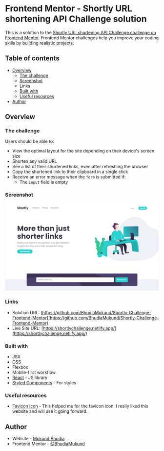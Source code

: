 # Frontend Mentor - Shortly URL shortening API Challenge solution

This is a solution to the [Shortly URL shortening API Challenge challenge on Frontend Mentor](https://www.frontendmentor.io/challenges/url-shortening-api-landing-page-2ce3ob-G). Frontend Mentor challenges help you improve your coding skills by building realistic projects.

## Table of contents

- [Overview](#overview)
  - [The challenge](#the-challenge)
  - [Screenshot](#screenshot)
  - [Links](#links)
  - [Built with](#built-with)
  - [Useful resources](#useful-resources)
- [Author](#author)

## Overview

### The challenge

Users should be able to:

- View the optimal layout for the site depending on their device's screen size
- Shorten any valid URL
- See a list of their shortened links, even after refreshing the browser
- Copy the shortened link to their clipboard in a single click
- Receive an error message when the `form` is submitted if:
  - The `input` field is empty

### Screenshot

![](./public/images/screenshot.png)

### Links

- Solution URL: [https://github.com/BhudiaMukund/Shortly-Challenge-Frontend-Mentor](https://github.com/BhudiaMukund/Shortly-Challenge-Frontend-Mentor)
- Live Site URL: [https://shortlychallenge.netlify.app/](https://shortlychallenge.netlify.app/)

### Built with

- JSX
- CSS
- Flexbox
- Mobile-first workflow
- [React](https://reactjs.org/) - JS library
- [Styled Components](https://styled-components.com/) - For styles

### Useful resources

- [Favicon icon](https://www.favicon.io) - This helped me for the favicon icon. I really liked this website and will use it going forward.

## Author

- Website - [Mukund Bhudia](https://github.com/BhudiaMukund)
- Frontend Mentor - [@BhudiaMukund](https://www.frontendmentor.io/profile/BhudiaMukund)
